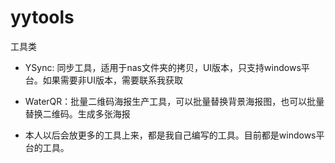 # yytools
工具类

* YSync: 同步工具，适用于nas文件夹的拷贝，UI版本，只支持windows平台。如果需要非UI版本，需要联系我获取
* WaterQR：批量二维码海报生产工具，可以批量替换背景海报图，也可以批量替换二维码。生成多张海报

* 本人以后会放更多的工具上来，都是我自己编写的工具。目前都是windows平台的工具。

